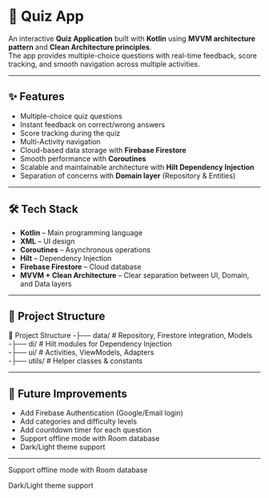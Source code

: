 # 📱 Quiz App  

An interactive **Quiz Application** built with **Kotlin** using **MVVM architecture pattern** and **Clean Architecture principles**.  
The app provides multiple-choice questions with real-time feedback, score tracking, and smooth navigation across multiple activities.  

---

## ✨ Features  
- Multiple-choice quiz questions  
- Instant feedback on correct/wrong answers  
- Score tracking during the quiz  
- Multi-Activity navigation  
- Cloud-based data storage with **Firebase Firestore**  
- Smooth performance with **Coroutines**  
- Scalable and maintainable architecture with **Hilt Dependency Injection**  
- Separation of concerns with **Domain layer** (Repository & Entities)  

---

## 🛠 Tech Stack  
- **Kotlin** – Main programming language  
- **XML** – UI design  
- **Coroutines** – Asynchronous operations  
- **Hilt** – Dependency Injection  
- **Firebase Firestore** – Cloud database  
- **MVVM + Clean Architecture** – Clear separation between UI, Domain, and Data layers  

---

## 📂 Project Structure  

📂 Project Structure
-├── data/         # Repository, Firestore integration, Models  
-├── di/           # Hilt modules for Dependency Injection  
-├── ui/           # Activities, ViewModels, Adapters  
-├── utils/        # Helper classes & constants  


---

## 🚀 Future Improvements  
- Add Firebase Authentication (Google/Email login)  
- Add categories and difficulty levels  
- Add countdown timer for each question  
- Support offline mode with Room database  
- Dark/Light theme support  

---


Support offline mode with Room database

Dark/Light theme support
 
 
